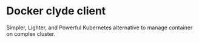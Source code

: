 # Docker clyde client

Simpler, Lighter, and Powerful Kubernetes alternative to manage container on complex cluster.